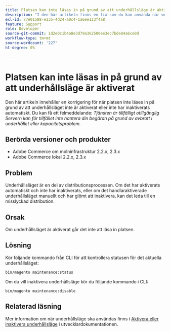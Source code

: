 ```yaml
---
title: Platsen kan inte läsas in på grund av att underhållsläge är aktiverat
description: "I den här artikeln finns en fix som du kan använda när webbplatsen inte läses in på grund av att underhållsläget är inaktiverat eller inte har inaktiverats automatiskt. Du kan få ett felmeddelande: *Tjänsten är tillfälligt otillgänglig Servern kan för tillfället inte hantera din begäran på grund av driftavbrott eller kapacitetsproblem.*"
exl-id: 77e01588-e135-4d24-a0c4-1a6ee123f4a8
feature: Support
role: Developer
source-git-commit: 1d2e0c1b4a8e3d79a362500ee3ec7bde84a6ce0d
workflow-type: tm+mt
source-wordcount: '227'
ht-degree: 0%

---
```


# Platsen kan inte läsas in på grund av att underhållsläge är aktiverat

Den här artikeln innehåller en korrigering för när platsen inte läses in på grund av att underhållsläget inte är aktiverat eller inte har inaktiverats automatiskt. Du kan få ett felmeddelande: *Tjänsten är tillfälligt otillgänglig Servern kan för tillfället inte hantera din begäran på grund av avbrott i underhållet eller kapacitetsproblem.*

## Berörda versioner och produkter

* Adobe Commerce om molninfrastruktur 2.2.x, 2.3.x
* Adobe Commerce lokal 2.2.x, 2.3.x

## Problem

Underhållsläget är en del av distributionsprocessen. Om det har aktiverats automatiskt och inte har inaktiverats, eller om det handlaraktiverade underhållsläget manuellt och har glömt att inaktivera, kan det leda till en misslyckad distribution.

## Orsak

Om underhållsläget är aktiverat går det inte att läsa in platsen.

## Lösning

Kör följande kommando från CLI för att kontrollera statusen för det aktuella underhållsläget:

```
bin/magento maintenance:status
```

Om du vill inaktivera underhållsläge kör du följande kommando i CLI:

```
bin/magento maintenance:disable
```

## Relaterad läsning

Mer information om när underhållsläge ska användas finns i [Aktivera eller inaktivera underhållsläge](https://devdocs.magento.com/guides/v2.3/install-gde/install/cli/install-cli-subcommands-maint.html?itm_source=devdocs&amp;itm_medium=search_page&amp;itm_campaign=federated_search&amp;itm_term=maintenance%20mode) i utvecklardokumentationen.
